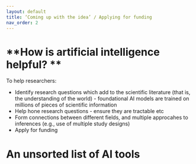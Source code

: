 ```yaml
---
layout: default
title: ‘Coming up with the idea’ / Applying for funding
nav_order: 2
---
```


# **How is artificial intelligence helpful? **
To help researchers:
<ul>
<li>Identify research questions which add to the scientific literature (that is, the understanding of the world) - foundational AI models are trained on millions of pieces of scientific information  </li>
<li>Help hone research questions - ensure they are tractable etc</li>
<li>Form connections between different fields, and multiple approcahes to inferences (e.g., use of multiple study designs) </li>
<li>Apply for funding </li>
</ul>
  
# An unsorted list of AI tools 


